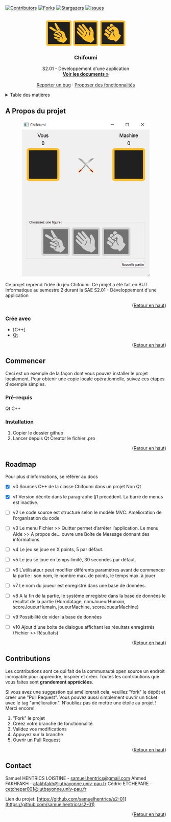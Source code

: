 <div id="top"></div>

[![Contributors][contributors-shield]][contributors-url]
[![Forks][forks-shield]][forks-url]
[![Stargazers][stars-shield]][stars-url]
[![Issues][issues-shield]][issues-url]



<!-- PROJECT LOGO -->
<br />
<div align="center">
  <img src="images/ciseau_115.png" alt="Logo" width="80" height="80">
  <img src="images/papier_115.png" alt="Logo" width="80" height="80">
  <img src="images/pierre_115.png" alt="Logo" width="80" height="80">

  <h3 align="center">Chifoumi</h3>

  <p align="center">
    S2.01 - Développement d'une application
    <br />
    <a href="https://github.com/samuelhentrics/s2-01/tree/master/docs"><strong>Voir les documents »</strong></a>
    <br />
    <br />
    <a href="https://github.com/samuelhentrics/s2-01/issues/1">Reporter un bug</a>
    ·
    <a href="https://github.com/samuelhentrics/s2-01/issues/2">Proposer des fonctionnalités</a>
  </p>
</div>



<!-- TABLE OF CONTENTS -->
<details>
  <summary>Table des matières</summary>
  <ol>
    <li>
      <a href="#about-the-project">A propos du projet</a>
      <ul>
        <li><a href="#built-with">Crée avec</a></li>
      </ul>
    </li>
    <li>
      <a href="#getting-started">Commencer</a>
      <ul>
        <li><a href="#prerequisites">Pré-requis</a></li>
        <li><a href="#installation">Installation</a></li>
      </ul>
    </li>
    <li><a href="#roadmap">Roadmap</a></li>
    <li><a href="#contributing">Contribution</a></li>
    <li><a href="#contact">Contact</a></li>
  </ol>
</details>



<!-- ABOUT THE PROJECT -->
## A Propos du projet

<div align="center">
  <img src="images/screenshot.png" width="400px">
</div>
  
Ce projet reprend l'idée du jeu Chifoumi. Ce projet a été fait en BUT Informatique au semestre 2 durant la SAE S2.01 - Développement d'une application

<p align="right">(<a href="#top">Retour en haut</a>)</p>



### Crée avec

* [C++]
* [Qt](https://www.qt.io/)

<p align="right">(<a href="#top">Retour en haut</a>)</p>



<!-- GETTING STARTED -->
## Commencer

Ceci est un exemple de la façon dont vous pouvez installer le projet localement.
Pour obtenir une copie locale opérationnelle, suivez ces étapes d'exemple simples.

### Pré-requis

Qt
C++

### Installation

1. Copier le dossier github
2. Lancer depuis Qt Creator le fichier .pro

<p align="right">(<a href="#top">Retour en haut</a>)</p>


<!-- ROADMAP -->
## Roadmap

Pour plus d'informations, se référer au docs
- [x] v0 Sources C++ de la classe Chifoumi dans un projet Non Qt
- [x] v1 Version décrite dans le paragraphe §1 précédent. La barre de menus est inactive.
- [ ] v2 Le code source est structuré selon le modèle MVC. Amélioration de l’organisation du code
- [ ] v3 Le menu Fichier >> Quitter permet d’arrêter l’application. Le menu Aide >> A propos de… ouvre une Boîte de Message donnant des informations
- [ ] v4 Le jeu se joue en X points, 5 par défaut.
- [ ] v5 Le jeu se joue en temps limité, 30 secondes par défaut.
- [ ] v6 L’utilisateur peut modifier différents paramètres avant de commencer la partie : son nom, le nombre max. de points, le temps max. à jouer
- [ ] v7 Le nom du joueur est enregistré dans une base de données.
- [ ] v8 A la fin de la partie, le système enregistre dans la base de données le résultat de la partie
      (Horodatage, nomJoueurHumain, scoreJoueurHumain, joueurMachine, scoreJoueurMachine)
- [ ] v9 Possibilité de vider la base de données
- [ ] v10 Ajout d'une boite de dialogue affichant les résultats enregistrés (Fichier >> Résultats)


<p align="right">(<a href="#top">Retour en haut</a>)</p>



<!-- CONTRIBUTING -->
## Contributions

Les contributions sont ce qui fait de la communauté open source un endroit incroyable pour apprendre, inspirer et créer. Toutes les contributions que vous faites sont **grandement appréciées**.

Si vous avez une suggestion qui améliorerait cela, veuillez "fork" le dépôt et créer une "Pull Request". Vous pouvez aussi simplement ouvrir un ticket avec le tag "amélioration".
N'oubliez pas de mettre une étoile au projet ! Merci encore!

1. "Fork" le projet
2. Créez votre branche de fonctionnalité
3. Validez vos modifications
4. Appuyez sur la branche
5. Ouvrir un Pull Request

<p align="right">(<a href="#top">Retour en haut</a>)</p>



<!-- CONTACT -->
## Contact

Samuel HENTRICS LOISTINE -  samuel.hentrics@gmail.com
Ahmed FAKHFAKH - afakhfakh@iutbayonne.univ-pau.fr
Cédric ETCHEPARE - cetchepar001@iutbayonne.univ-pau.fr

Lien du projet: [https://github.com/samuelhentrics/s2-01](https://github.com/samuelhentrics/s2-01)

<p align="right">(<a href="#top">Retour en haut</a>)</p>


<!-- MARKDOWN LINKS & IMAGES -->
<!-- https://www.markdownguide.org/basic-syntax/#reference-style-links -->
[contributors-shield]: https://img.shields.io/github/contributors/othneildrew/Best-README-Template.svg?style=for-the-badge
[contributors-url]: https://github.com/samuelhentrics/s2-01/graphs/contributors
[forks-shield]: https://img.shields.io/github/forks/othneildrew/Best-README-Template.svg?style=for-the-badge
[forks-url]: https://github.com/samuelhentrics/s2-01/network/members
[stars-shield]: https://img.shields.io/github/stars/othneildrew/Best-README-Template.svg?style=for-the-badge
[stars-url]: https://github.com/samuelhentrics/s2-01/stargazers
[issues-shield]: https://img.shields.io/github/issues/othneildrew/Best-README-Template.svg?style=for-the-badge
[issues-url]: https://github.com/samuelhentrics/s2-01/issues
